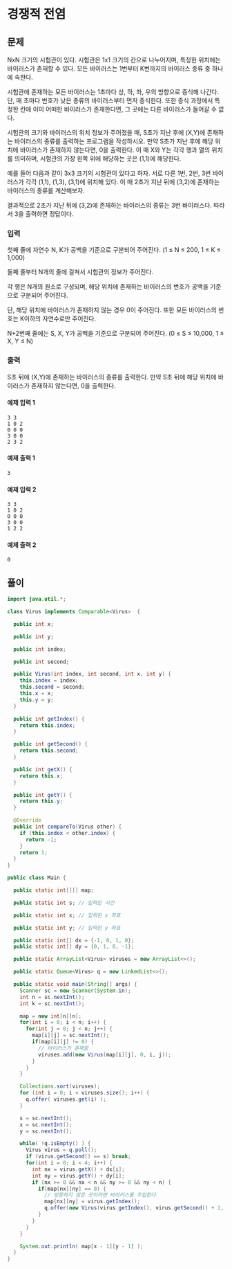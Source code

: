 # 경쟁적 전염

## 문제

NxN 크기의 시험관이 있다. 시험관은 1x1 크기의 칸으로 나누어지며, 특정한 위치에는 바이러스가 존재할 수 있다. 모든 바이러스는 1번부터 K번까지의 바이러스 종류 중 하나에 속한다.

시험관에 존재하는 모든 바이러스는 1초마다 상, 하, 좌, 우의 방향으로 증식해 나간다. 단, 매 초마다 번호가 낮은 종류의 바이러스부터 먼저 증식한다. 또한 증식 과정에서 특정한 칸에 이미 어떠한 바이러스가 존재한다면, 그 곳에는 다른 바이러스가 들어갈 수 없다.

시험관의 크기와 바이러스의 위치 정보가 주어졌을 때, S초가 지난 후에 (X,Y)에 존재하는 바이러스의 종류를 출력하는 프로그램을 작성하시오. 만약 S초가 지난 후에 해당 위치에 바이러스가 존재하지 않는다면, 0을 출력한다. 이 때 X와 Y는 각각 행과 열의 위치를 의미하며, 시험관의 가장 왼쪽 위에 해당하는 곳은 (1,1)에 해당한다.

예를 들어 다음과 같이 3x3 크기의 시험관이 있다고 하자. 서로 다른 1번, 2번, 3번 바이러스가 각각 (1,1), (1,3), (3,1)에 위치해 있다. 이 때 2초가 지난 뒤에 (3,2)에 존재하는 바이러스의 종류를 계산해보자.

결과적으로 2초가 지난 뒤에 (3,2)에 존재하는 바이러스의 종류는 3번 바이러스다. 따라서 3을 출력하면 정답이다.

### 입력
첫째 줄에 자연수 N, K가 공백을 기준으로 구분되어 주어진다. (1 ≤ N ≤ 200, 1 ≤ K ≤ 1,000) 

둘째 줄부터 N개의 줄에 걸쳐서 시험관의 정보가 주어진다.

각 행은 N개의 원소로 구성되며, 해당 위치에 존재하는 바이러스의 번호가 공백을 기준으로 구분되어 주어진다.

단, 해당 위치에 바이러스가 존재하지 않는 경우 0이 주어진다. 또한 모든 바이러스의 번호는 K이하의 자연수로만 주어진다.

N+2번째 줄에는 S, X, Y가 공백을 기준으로 구분되어 주어진다. (0 ≤ S ≤ 10,000, 1 ≤ X, Y ≤ N)

### 출력
S초 뒤에 (X,Y)에 존재하는 바이러스의 종류를 출력한다. 만약 S초 뒤에 해당 위치에 바이러스가 존재하지 않는다면, 0을 출력한다.

#### 예제 입력 1
```
3 3
1 0 2
0 0 0
3 0 0
2 3 2
```

#### 예제 출력 1 
```
3
```

#### 예제 입력 2 
```
3 3
1 0 2
0 0 0
3 0 0
1 2 2
```

#### 예제 출력 2 
```
0
```


## 풀이

```java
import java.util.*;

class Virus implements Comparable<Virus>  {

  public int x;

  public int y;

  public int index;

  public int second;

  public Virus(int index, int second, int x, int y) {
    this.index = index;
    this.second = second;
    this.x = x;
    this.y = y;
  }

  public int getIndex() {
    return this.index;
  }

  public int getSecond() {
    return this.second;
  }

  public int getX() {
    return this.x;
  }

  public int getY() {
    return this.y;
  }

  @Override
  public int compareTo(Virus other) {
    if (this.index < other.index) {
      return -1;
    }
    return 1;
  }
}

public class Main {

  public static int[][] map;

  public static int s; // 입력된 시간

  public static int x; // 입력된 x 좌표

  public static int y; // 입력된 y 좌표

  public static int[] dx = {-1, 0, 1, 0};
  public static int[] dy = {0, 1, 0, -1};

  public static ArrayList<Virus> viruses = new ArrayList<>();

  public static Queue<Virus> q = new LinkedList<>();

  public static void main(String[] args) {
    Scanner sc = new Scanner(System.in);
    int n = sc.nextInt();
    int k = sc.nextInt();

    map = new int[n][n];
    for(int i = 0; i < n; i++) {
      for(int j = 0; j < n; j++) {
        map[i][j] = sc.nextInt();
        if(map[i][j] != 0) {
          // 바이러스가 존재함
          viruses.add(new Virus(map[i][j], 0, i, j));
        }
      }
    }

    Collections.sort(viruses);
    for (int i = 0; i < viruses.size(); i++) {
      q.offer( viruses.get(i) );
    }

    s = sc.nextInt();
    x = sc.nextInt();
    y = sc.nextInt();

    while( !q.isEmpty() ) {
      Virus virus = q.poll();
      if (virus.getSecond() == s) break;
      for(int i = 0; i < 4; i++) {
        int nx = virus.getX() + dx[i];
        int ny = virus.getY() + dy[i];
        if (nx >= 0 && nx < n && ny >= 0 && ny < n) {
          if(map[nx][ny] == 0) {
            // 방문하지 않은 곳이라면 바이러스를 주입한다
            map[nx][ny] = virus.getIndex();
            q.offer(new Virus(virus.getIndex(), virus.getSecond() + 1, nx, ny));
          }
        }
      }
    }

    System.out.println( map[x - 1][y - 1] );
  }
}
```